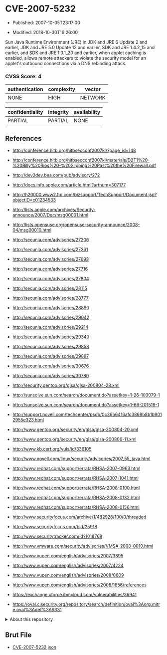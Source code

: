 # CVE-2007-5232

- Published: 2007-10-05T23:17:00

- Modified: 2018-10-30T16:26:00

Sun Java Runtime Environment (JRE) in JDK and JRE 6 Update 2 and earlier, JDK and JRE 5.0 Update 12 and earlier, SDK and JRE 1.4.2_15 and earlier, and SDK and JRE 1.3.1_20 and earlier, when applet caching is enabled, allows remote attackers to violate the security model for an applet's outbound connections via a DNS rebinding attack.

### CVSS Score: **4**

| authentication | complexity | vector |
| --- | --- | --- |
| NONE | HIGH | NETWORK |

| confidentiality | integrity | availability |
| --- | --- | --- |
| PARTIAL | PARTIAL | NONE |

## References

* http://conference.hitb.org/hitbsecconf2007kl/?page_id=148

* http://conference.hitb.org/hitbsecconf2007kl/materials/D2T1%20-%20Billy%20Rios%20-%20Slipping%20Past%20the%20Firewall.pdf

* http://dev2dev.bea.com/pub/advisory/272

* http://docs.info.apple.com/article.html?artnum=307177

* http://h20000.www2.hp.com/bizsupport/TechSupport/Document.jsp?objectID=c01234533

* http://lists.apple.com/archives/Security-announce/2007/Dec/msg00001.html

* http://lists.opensuse.org/opensuse-security-announce/2008-04/msg00010.html

* http://secunia.com/advisories/27206

* http://secunia.com/advisories/27261

* http://secunia.com/advisories/27693

* http://secunia.com/advisories/27716

* http://secunia.com/advisories/27804

* http://secunia.com/advisories/28115

* http://secunia.com/advisories/28777

* http://secunia.com/advisories/28880

* http://secunia.com/advisories/29042

* http://secunia.com/advisories/29214

* http://secunia.com/advisories/29340

* http://secunia.com/advisories/29858

* http://secunia.com/advisories/29897

* http://secunia.com/advisories/30676

* http://secunia.com/advisories/30780

* http://security.gentoo.org/glsa/glsa-200804-28.xml

* http://sunsolve.sun.com/search/document.do?assetkey=1-26-103079-1

* http://sunsolve.sun.com/search/document.do?assetkey=1-66-201519-1

* http://support.novell.com/techcenter/psdb/0c36b6416afc3868b8b1b9012955e323.html

* http://www.gentoo.org/security/en/glsa/glsa-200804-20.xml

* http://www.gentoo.org/security/en/glsa/glsa-200806-11.xml

* http://www.kb.cert.org/vuls/id/336105

* http://www.novell.com/linux/security/advisories/2007_55_java.html

* http://www.redhat.com/support/errata/RHSA-2007-0963.html

* http://www.redhat.com/support/errata/RHSA-2007-1041.html

* http://www.redhat.com/support/errata/RHSA-2008-0100.html

* http://www.redhat.com/support/errata/RHSA-2008-0132.html

* http://www.redhat.com/support/errata/RHSA-2008-0156.html

* http://www.securityfocus.com/archive/1/482926/100/0/threaded

* http://www.securityfocus.com/bid/25918

* http://www.securitytracker.com/id?1018768

* http://www.vmware.com/security/advisories/VMSA-2008-0010.html

* http://www.vupen.com/english/advisories/2007/3895

* http://www.vupen.com/english/advisories/2007/4224

* http://www.vupen.com/english/advisories/2008/0609

* http://www.vupen.com/english/advisories/2008/1856/references

* https://exchange.xforce.ibmcloud.com/vulnerabilities/36941

* https://oval.cisecurity.org/repository/search/definition/oval%3Aorg.mitre.oval%3Adef%3A9331

<details>
<summary>About this repository</summary> 

  This repository is part of the project [Live Hack CVE](https://github.com/Live-Hack-CVE). Main website can be found [www.live-hack.org](https://www.live-hack.org) 
  
  Made by [Sn0wAlice](https://github.com/Sn0wAlice) for the people that care about security and need to have a feed of the latest CVEs. Hope you enjoy it, don't forget to star the repo and follow me on [Twitter](https://twitter.com/Sn0wAlice) and [Github](https://github.com/Sn0wAlice). And that is my [personnal website](https://www.alice-snow.me/)

  - [Home Page](https://github.com/Live-Hack-CVE)
  - [Framework](https://github.com/Live-Hack-CVE/cve-framework)
  - [CVE database](https://github.com/Live-Hack-CVE/full_database)
  - [Changelog](https://github.com/Live-Hack-CVE/Changelog)
</details>

## Brut File

* [CVE-2007-5232.json](https://raw.githubusercontent.com/Live-Hack-CVE/full_database/main/cves/2007/CVE-2007-5232.json)

